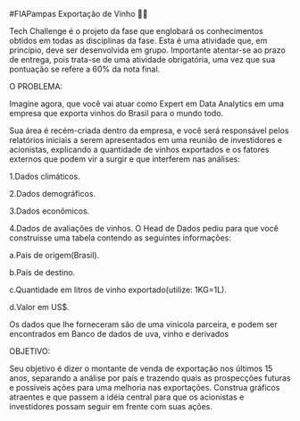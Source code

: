 #FIAPampas Exportação de Vinho 🍷🍇

Tech Challenge é o projeto da fase que englobará os conhecimentos obtidos em todas as disciplinas da fase. Esta é uma atividade que, em princípio, deve ser desenvolvida em grupo. Importante atentar-se ao prazo de entrega, pois trata-se de uma atividade obrigatória, uma vez que sua pontuação se refere a 60% da nota final.

O PROBLEMA:

Imagine agora, que você vai atuar como Expert em Data Analytics em uma empresa que exporta vinhos do Brasil para o mundo todo.

Sua área é recém-criada dentro da empresa, e você será responsável pelos relatórios iniciais a serem apresentados em uma reunião de investidores e acionistas, explicando a quantidade de vinhos exportados e os fatores externos que podem vir a surgir e que interferem nas análises:

1.Dados climáticos.

2.Dados demográficos.

3.Dados econômicos.

4.Dados de avaliações de vinhos. O Head de Dados pediu para que você construisse uma tabela contendo as seguintes informações:

a.País de origem(Brasil).

b.País de destino.

c.Quantidade em litros de vinho exportado(utilize: 1KG=1L).

d.Valor em US$.

Os dados que lhe forneceram são de uma vinícola parceira, e podem ser encontrados em Banco de dados de uva, vinho e derivados

OBJETIVO:

Seu objetivo é dizer o montante de venda de exportação nos últimos 15 anos, separando a análise por país e trazendo quais as prospecções futuras e possíveis ações para uma melhoria nas exportações. Construa gráficos atraentes e que passem a idéia central para que os acionistas e investidores possam seguir em frente com suas ações.
